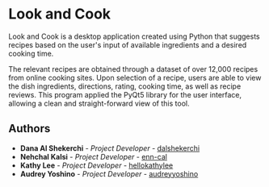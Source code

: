 # Look and Cook
Look and Cook is a desktop application created using Python that suggests recipes based on the user's input of available ingredients and a desired cooking time. 

The relevant recipes are obtained through a dataset of over 12,000 recipes from online cooking sites. Upon selection of a recipe, users are able to view the dish ingredients, directions, rating, cooking time, as well as recipe reviews. This program applied the PyQt5 library for the user interface, allowing a clean and straight-forward view of this tool.

## Authors
* **Dana Al Shekerchi** - *Project Developer* - [dalshekerchi](https://github.com/dalshekerchi)
* **Nehchal Kalsi** - *Project Developer* - [enn-cal](https://github.com/enn-cal)
* **Kathy Lee** - *Project Developer* - [hellokathylee](https://github.com/hellokathylee)
* **Audrey Yoshino** - *Project Developer* - [audreyyoshino](https://github.com/audreyyoshino)
